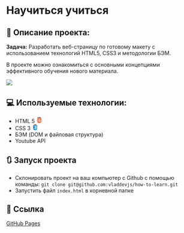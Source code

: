 # Научиться учиться

## 📰 Описание проекта:

**Задача:** Разработать веб-страницу по готовому макету с использованием технологий HTML5, CSS3 и методологии БЭМ.

В проекте можно ознакомиться с основными концепциями эффективного обучения нового материала.

![](./assets/how-to-learn.gif)

## 💻 Используемые технологии:

- HTML 5 <img src="https://raw.githubusercontent.com/devicons/devicon/master/icons/html5/html5-original-wordmark.svg" alt="html5" width="16" height="16"/>
- CSS 3 <img src="https://raw.githubusercontent.com/devicons/devicon/master/icons/css3/css3-original-wordmark.svg" alt="css3" width="16" height="16"/>
- БЭМ (DOM и файловая структура)
- Youtube API

## 🔃 Запуск проекта

- Склонировать проект на ваш компьютер с Github с помощью команды: `git clone git@github.com:vladdevjs/how-to-learn.git`
- Запустить файл `index.html` в корневной папке

## 🔗 Ссылка

[GitHub Pages](https://vladdevjs.github.io/how-to-learn)
